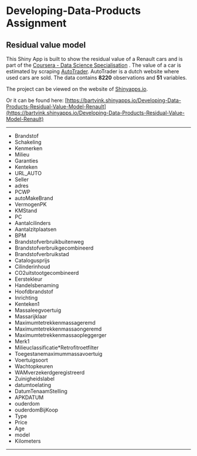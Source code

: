 # Developing-Data-Products Assignment
## Residual value model

This Shiny App is built to show the residual value of a Renault cars and is part of the [Coursera - Data Science Specialisation](https://www.coursera.org/specializations/jhu-data-science) . 
The value of a car is estimated by scraping [AutoTrader](https://www.autotrader.nl). AutoTrader is a dutch website where used cars are sold. The data contains **8220** observations and **51** variables.

The project can be viewed on the website of [Shinyapps.io](https://bartvink.shinyapps.io/Developing-Data-Products-Residual-Value-Model-Renault).

Or it can be found here: [https://bartvink.shinyapps.io/Developing-Data-Products-Residual-Value-Model-Renault](https://bartvink.shinyapps.io/Developing-Data-Products-Residual-Value-Model-Renault)

----------------------------------------------------------------------------------------------------------------------------
* Brandstof
* Schakeling
* Kenmerken
* Milieu
* Garanties
* Kenteken 
* URL_AUTO
* Seller
* adres
* PCWP
* autoMakeBrand 
* VermogenPK
* KMStand
* PC 
* Aantalcilinders
* Aantalzitplaatsen
* BPM 
* Brandstofverbruikbuitenweg
* Brandstofverbruikgecombineerd
* Brandstofverbruikstad
* Catalogusprijs
* Cilinderinhoud
* CO2uitstootgecombineerd
* Eerstekleur
* Handelsbenaming 
* Hoofdbrandstof 
* Inrichting 
* Kenteken1
* Massaleegvoertuig
* Massarijklaar
* Maximumtetrekkenmassageremd
* Maximumtetrekkenmassaongeremd
* Maximumtetrekkenmassaopleggerger
* Merk1
* Milieuclassificatie*Retrofitroetfilter
* Toegestanemaximummassavoertuig
* Voertuigsoort
* Wachtopkeuren
* WAMverzekerdgeregistreerd
* Zuinigheidslabel 
* datumtoelating
* DatumTenaamStelling
* APKDATUM
* ouderdom
* ouderdomBijKoop
* Type
* Price
* Age 
* model
* Kilometers

---------------------------------------------------------------------------------------------------------------------------




